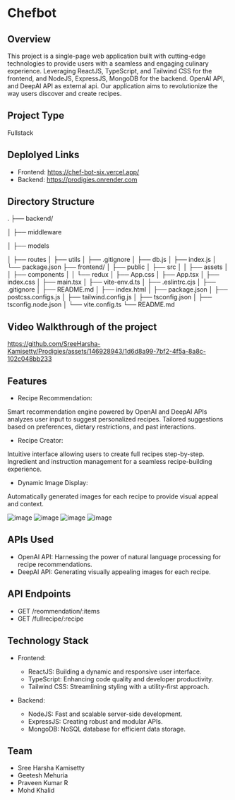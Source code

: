 # Chefbot

## Overview
This project is a single-page web application built with cutting-edge technologies to provide users with a seamless and engaging culinary experience. Leveraging ReactJS, TypeScript, and Tailwind CSS for the frontend, and NodeJS, ExpressJS, MongoDB for the backend. OpenAI API, and DeepAI API as external api. Our application aims to revolutionize the way users discover and create recipes.

## Project Type
Fullstack

## Deplolyed Links
- Frontend: https://chef-bot-six.vercel.app/
- Backend: https://prodigies.onrender.com


## Directory Structure

.
├── backend/ 

│   ├── middleware

│   ├── models

│   ├── routes
│   ├── utils
│   ├── .gitignore
│   ├── db.js
│   ├── index.js
│   └── package.json
├── frontend/
│   ├── public
│   ├── src
│   │   ├── assets
│   │   ├── components
│   │   └── redux
│   ├── App.css
│   ├── App.tsx
│   ├── index.css
│   ├── main.tsx
│   ├── vite-env.d.ts
│   ├── .eslintrc.cjs
│   ├── .gitignore
│   ├── README.md
│   ├── index.html
│   ├── package.json
│   ├── postcss.configs.js
│   ├── tailwind.config.js
│   ├── tsconfig.json
│   ├── tsconfig.node.json
│   └── vite.config.ts
└── README.md


      

## Video Walkthrough of the project


https://github.com/SreeHarsha-Kamisetty/Prodigies/assets/146928943/1d6d8a99-7bf2-4f5a-8a8c-102c048bb233





## Features
- Recipe Recommendation:

Smart recommendation engine powered by OpenAI and DeepAI APIs analyzes user input to suggest personalized recipes.
Tailored suggestions based on preferences, dietary restrictions, and past interactions.

- Recipe Creator:

Intuitive interface allowing users to create full recipes step-by-step.
Ingredient and instruction management for a seamless recipe-building experience.

- Dynamic Image Display:

Automatically generated images for each recipe to provide visual appeal and context.




![image](https://github.com/SreeHarsha-Kamisetty/Prodigies/assets/146928943/43871c40-ea78-42a7-9035-105e54518a86)
![image](https://github.com/SreeHarsha-Kamisetty/Prodigies/assets/146928943/3a433bde-2ae8-4dab-b438-8f8f40e5159b)
![image](https://github.com/SreeHarsha-Kamisetty/Prodigies/assets/146928943/039f4f97-bcfa-4500-8e17-f2bf1e827322)
![image](https://github.com/SreeHarsha-Kamisetty/Prodigies/assets/146928943/8b454a7e-ced1-4ae2-8c81-77a5880f57dc)





## APIs Used
- OpenAI API: Harnessing the power of natural language processing for recipe recommendations.
- DeepAI API: Generating visually appealing images for each recipe.

## API Endpoints
- GET /reommendation/:items
- GET /fullrecipe/:recipe


## Technology Stack

- Frontend:

  - ReactJS: Building a dynamic and responsive user interface.
  - TypeScript: Enhancing code quality and developer productivity.
  - Tailwind CSS: Streamlining styling with a utility-first approach.

- Backend:

  - NodeJS: Fast and scalable server-side development.
  - ExpressJS: Creating robust and modular APIs.
  - MongoDB: NoSQL database for efficient data storage.
## Team 
  - Sree Harsha Kamisetty
  - Geetesh Mehuria
  - Praveen Kumar R
  - Mohd Khalid

